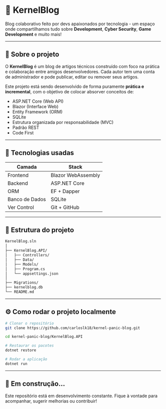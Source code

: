 # 🧠 KernelBlog

Blog colaborativo feito por devs apaixonados por tecnologia - um espaço onde compartilhamos tudo sobre **Development**, **Cyber Security**, **Game Development** e muito mais!

---

## 📌 Sobre o projeto

O **KernelBlog** é um blog de artigos técnicos construído com foco na prática e colaboração entre amigos desenvolvedores. Cada autor tem uma conta de administrador e pode publicar, editar ou remover seus artigos.

Este projeto está sendo desenvolvido de forma puramente **prática e incremental**, com o objetivo de colocar absorver conceitos de:

- ASP.NET Core (Web API)
- Blazor (Interface Web)
- Entity Framework (ORM)
- SQLite
- Estrutura organizada por responsabilidade (MVC)
- Padrão REST
- Code First

---

## 🚀 Tecnologias usadas

| Camada         | Stack                                  |
|----------------|----------------------------------------|
| Frontend       | Blazor WebAssembly                     |
| Backend        | ASP.NET Core                           |
| ORM            | EF + Dapper                            |
| Banco de Dados | SQLite                                 |
| Ver Control    | Git + GitHub                           |

---

## 📂 Estrutura do projeto

```bash
KernelBlog.sln
│
├── KernelBlog.API/              
│   ├── Controllers/             
│   ├── Data/                    
│   ├── Models/                  
│   ├── Program.cs               
│   └── appsettings.json          
│
├── Migrations/                   
├── kernelblog.db                
└── README.md                    
```
---

## ⚙️ Como rodar o projeto localmente

```bash
# Clonar o repositório
git clone https://github.com/carloslk18/kernel-panic-blog.git

cd kernel-panic-blog/KernelBlog.API

# Restaurar os pacotes
dotnet restore

# Rodar a aplicação
dotnet run
```
---
## 📢 Em construção...
Este repositório está em desenvolvimento constante. Fique à vontade para acompanhar, sugerir melhorias ou contribuir!
